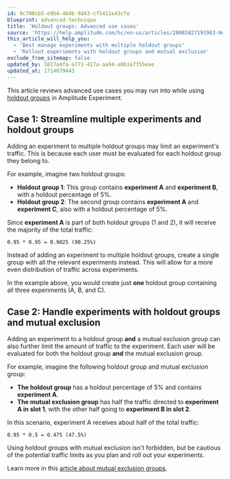 ```yaml
---
id: 9c708cb5-e9b4-464b-9d43-cf5411e43cfe
blueprint: advanced-technique
title: 'Holdout groups: Advanced use cases'
source: 'https://help.amplitude.com/hc/en-us/articles/20085827191963-Holdout-groups-Advanced-use-cases'
this_article_will_help_you:
  - 'Best manage experiments with multiple holdout groups'
  - 'Rollout experiments with holdout groups and mutual exclusion'
exclude_from_sitemap: false
updated_by: 5817a4fa-a771-417a-aa94-a0b1e7f55eae
updated_at: 1714079443
---
```

This article reviews advanced use cases you may run into while using [holdout groups](/docs/feature-experiment/advanced-techniques/holdout-groups-exclude-users) in Amplitude Experiment. 

## Case 1: Streamline multiple experiments and holdout groups

Adding an experiment to multiple holdout groups may limit an experiment's traffic. This is because each user must be evaluated for each holdout group they belong to.

For example, imagine two holdout groups: 

* **Holdout group 1**: This group contains **experiment A** and **experiment B**, with a holdout percentage of 5%.
* **Holdout group 2**: The second group contains **experiment A** and **experiment C**, also with a holdout percentage of 5%.

Since **experiment A** is part of both holdout groups (1 and 2), it will receive the majority of the total traffic: 

`0.95 * 0.95 = 0.9025 (90.25%)`

Instead of adding an experiment to multiple holdout groups, create a single group with all the relevant experiments instead. This will allow for a more even distribution of traffic across experiments. 

In the example above, you would create just **one** holdout group containing all three experiments (A, B, and C).

## Case 2: Handle experiments with holdout groups and mutual exclusion

Adding an experiment to a holdout group **and** a mutual exclusion group can also further limit the amount of traffic to the experiment. Each user will be evaluated for both the holdout group **and** the mutual exclusion group.

For example, imagine the following holdout group and mutual exclusion group: 

* **The holdout group** has a holdout percentage of 5% and contains **experiment A**.
* **The mutual exclusion group** has half the traffic directed to **experiment A in slot 1**, with the other half going to **experiment B in slot 2**.

In this scenario, experiment A receives about half of the total traffic:

`0.95 * 0.5 = 0.475 (47.5%)`

Using holdout groups with mutual exclusion isn't forbidden, but be cautious of the potential traffic limits as you plan and roll out your experiments. 

Learn more in this [article about mutual exclusion groups](/docs/feature-experiment/advanced-techniques/mutually-exclusive-experiments).